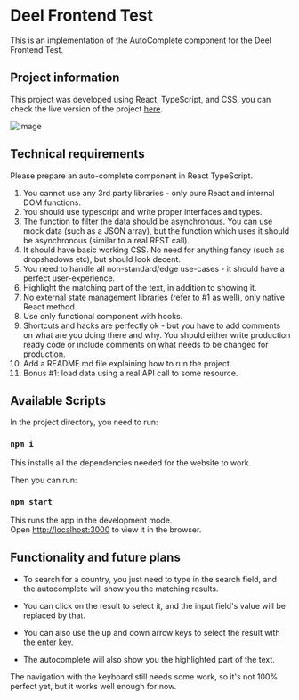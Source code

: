 # Deel Frontend Test

This is an implementation of the AutoComplete component for the Deel Frontend Test.

## Project information

This project was developed using React, TypeScript, and CSS, you can check the live version of the project [here](https://mirouhml-deel-frontend-test.herokuapp.com/).

![image](https://user-images.githubusercontent.com/20567503/178839444-431ed88c-ec70-4298-bcc7-88563927b028.png)

## Technical requirements

Please prepare an auto-complete component in React TypeScript.

1. You cannot use any 3rd party libraries - only pure React and internal DOM
   functions.
2. You should use typescript and write proper interfaces and types.
3. The function to filter the data should be asynchronous. You can use mock data
   (such as a JSON array), but the function which uses it should be asynchronous
   (similar to a real REST call).
4. It should have basic working CSS. No need for anything fancy (such as dropshadows
   etc), but should look decent.
5. You need to handle all non-standard/edge use-cases - it should have a perfect
   user-experience.
6. Highlight the matching part of the text, in addition to showing it.
7. No external state management libraries (refer to #1 as well), only native React
   method.
8. Use only functional component with hooks.
9. Shortcuts and hacks are perfectly ok - but you have to add comments on what
   are you doing there and why. You should either write production ready code or
   include comments on what needs to be changed for production.
10. Add a README.md file explaining how to run the project.
11. Bonus #1: load data using a real API call to some resource.

## Available Scripts

In the project directory, you need to run:

### `npm i`

This installs all the dependencies needed for the website to work.

Then you can run:

### `npm start`

This runs the app in the development mode.\
Open [http://localhost:3000](http://localhost:3000) to view it in the browser.

## Functionality and future plans

- To search for a country, you just need to type in the search field, and the autocomplete will show you the matching results.

- You can click on the result to select it, and the input field's value will be replaced by that.

- You can also use the up and down arrow keys to select the result with the enter key.

- The autocomplete will also show you the highlighted part of the text.

The navigation with the keyboard still needs some work, so it's not 100% perfect yet, but it works well enough for now.
